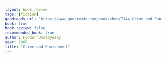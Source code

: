 ```yaml
---
layout: book_review
tags: [fiction]
goodreads_url: "https://www.goodreads.com/book/show/7144.Crime_and_Punishment"
book: true
book_review: false
recommended_book: true
author: Fyodor Dostoyesky
year: 1866
title: "Crime and Punishment"
---
```

